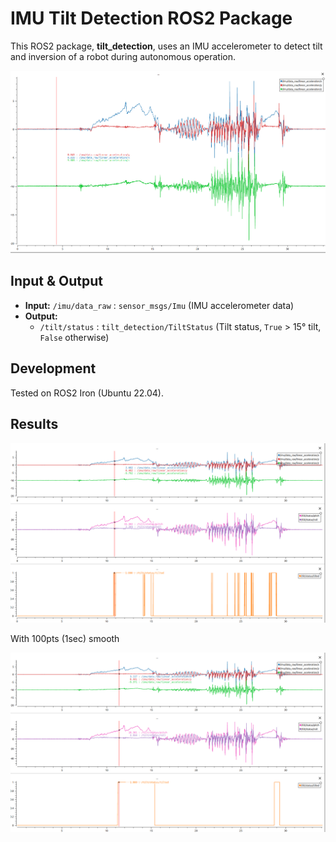 # IMU Tilt Detection ROS2 Package

This ROS2 package, **tilt_detection**, uses an IMU accelerometer to detect tilt and inversion of a robot during autonomous operation.

![Input data Image](./media/raw_accelerometer_data.png)

## Input & Output

- **Input:** `/imu/data_raw` : `sensor_msgs/Imu` (IMU accelerometer data)
- **Output:** 
    - `/tilt/status` : `tilt_detection/TiltStatus` (Tilt status, `True` > 15° tilt, `False` otherwise)

## Development

Tested on ROS2 Iron (Ubuntu 22.04).

## Results

![Outpit data Image](./media/output.png)

With 100pts (1sec) smooth

![Outpit data Image](./media/output_smoothed.png)
